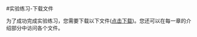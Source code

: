 #实验练习-下载文件

为了成功完成实验练习，您需要下载以下文件([点击下载](../../static/file/LFD134x_Lab_Files.zip))。您还可以在每一章的介绍部分中访问各个文件。